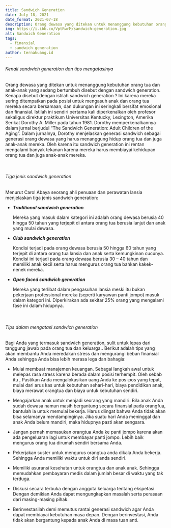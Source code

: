 ```yaml
---
title: Sandwich Generation
date: July 18, 2021
date_format: 2021-07-18
description: Orang dewasa yang ditekan untuk menanggung kebutuhan orang tua dan anak-anak yang sedang bertumbuh disebut dengan sandwich generation. Kenapa disebut dengan istilah sandwich generation ?  Ini karena mereka sering ditempatkan pada posisi untuk mengasuh anak dan orang tua mereka secara bersamaan, dan dukungan ini seringkali bersifat emosional dan finansial.
img: https://i.ibb.co/VptRwrM/sandwich-generation.jpg
alt: Sandwich Generation
tags: 
  - finansial
  - sandwich generation
author: ternakuang.id
---
```


<div class="text-justify grid gap-4">
  <h6 class="ft-h text-primary font-bold">Kenali sandwich generation dan tips mengatasinya</h6>
  <p>Orang dewasa yang ditekan untuk menanggung kebutuhan orang tua dan anak-anak yang sedang bertumbuh disebut dengan sandwich generation. Kenapa disebut dengan istilah sandwich generation ?  Ini karena mereka sering ditempatkan pada posisi untuk mengasuh anak dan orang tua mereka secara bersamaan, dan dukungan ini seringkali bersifat emosional dan finansial. Istilah ini sendiri pertama kali diperkenalkan oleh profesor sekaligus direktur praktikum Universitas Kentucky, Lexington, Amerika Serikat Dorothy A. Miller pada tahun 1981. Dorothy memperkenalkannya dalam jurnal berjudul “The Sandwich Generation: Adult Children of the Aging”. Dalam jurnalnya, Dorothy menjelaskan generasi sandwich sebagai generasi orang dewasa yang harus menanggung hidup orang tua dan juga anak-anak mereka. Oleh karena itu sandwich generation ini rentan mengalami banyak tekanan karena mereka harus membiayai kehidupan orang tua dan juga anak-anak mereka.</p>
</div>

<br>

<div class="text-justify grid gap-4">
  <h6 class="ft-h text-primary font-bold">Tiga jenis sandwich generation</h6>
  <p>Menurut Carol Abaya seorang  ahli penuaan dan perawatan lansia menjelaskan tiga jenis sandwich generation:</p>
  <ul class="grid gap-2">
    <li>
      <p><b><i>Traditional sandwich generation</i></b></p>
      <p>Mereka yang masuk dalam kategori ini adalah orang dewasa berusia 40 hingga 50 tahun yang terjepit di antara orang tua berusia lanjut dan anak yang mulai dewasa.</p>
    </li>
    <li>
      <p><b><i>Club sandwich generation</i></b></p>
      <p>Kondisi terjadi pada orang dewasa berusia 50 hingga 60 tahun yang terjepit di antara orang tua lansia dan anak serta kemungkinan cucunya. Kondisi ini terjadi pada orang dewasa berusia 30 – 40 tahun dan memiliki anak kecil serta harus mengurus orang tua bahkan kakek-nenek mereka.</p>
    </li>
    <li>
      <p><b><i>Open faced sandwich generation</i></b></p>
      <p>Mereka yang terlibat dalam pengasuhan lansia meski itu bukan pekerjaan professional mereka (seperti karyawan panti jompo) masuk dalam kategori ini. Diperkirakan ada sekitar 25% orang yang mengalami fase ini dalam hidupnya.</p>
    </li>
  </ul>
</div>

<br>

<div class="text-justify grid gap-4">
  <h6 class="ft-h text-primary font-bold">Tips dalam mengatasi sandwich generation</h6>
  <p>Bagi Anda yang termasuk sandwich generation, sulit untuk lepas dari tanggung jawab pada orang tua dan keluarga.. Berikut adalah tips yang akan membantu Anda meredakan stress dan mengurangi beban finansial Anda sehingga Anda bisa lebih merasa lega dan bahagia:</p>
  <ul class="grid gap-2">
    <li>
      <p>Mulai membuat manajemen keuangan. Sebagai langkah awal untuk melepas rasa stress karena berada dalam posisi terhempit. Oleh sebab itu , Pastikan Anda mengalokasikan uang Anda ke pos-pos yang tepat, mulai dari arus kas untuk kebutuhan sehari-hari, biaya pendidikan anak, biaya merawat orangtua dan biaya untuk kebutuhan sendiri.</p>
    </li>
    <li>
      <p>Mengajarkan anak untuk menjadi seorang yang mandiri. Bila anak Anda sudah dewasa namun masih bergantung secara finansial pada orangfua, bantulah ia untuk memulai bekerja. Harus diingat bahwa Anda tidak akan bisa selamanya mendampinginya. Jika suatu hari Anda meninggal dan anak Anda belum mandiri, maka hidupnya pasti akan sengsara.</p>
    </li>
    <li>
      <p>Jangan pernah memasukan orangtua Anda ke panti jompo karena akan ada pengeluaran lagi untuk membayar panti jompo. Lebih baik mengurus orang tua dirumah sendiri bersama Anda.</p>
    </li>
    <li>
      <p>Pekerjakan suster untuk mengurus orangtua anda dikala Anda bekerja. Sehingga Anda memiliki waktu untuk diri anda sendiri.</p>
    </li>
    <li>
      <p>Memiliki asuransi kesehatan untuk orangtua dan anak anak. Sehingga memudahkan pembayaran medis dalam jumlah besar di waktu yang tak terduga.</p>
    </li>
    <li>
      <p>Diskusi secara terbuka dengan anggota keluarga tentang ekspetasi. Dengan demikian Anda dapat mengungkapkan masalah serta perasaan dari masing-masing pihak.</p>
    </li>
    <li>
      <p>Berinvestasilah demi memutus rantai generasi sandwich agar Anda dapat membiayai kebutuhan masa depan. Dengan berinvestasi, Anda tidak akan bergantung kepada anak Anda di masa tuan anti.</p>
    </li>
  </ul>
</div>
